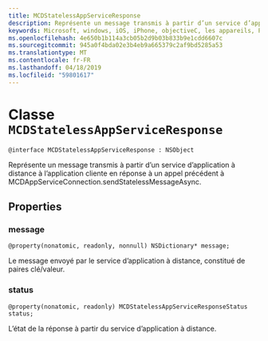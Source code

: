 ```yaml
---
title: MCDStatelessAppServiceResponse
description: Représente un message transmis à partir d’un service d’application à distance à l’application cliente en réponse à un appel précédent à MCDAppServiceConnection.sendStatelessMessageAsync.
keywords: Microsoft, windows, iOS, iPhone, objectiveC, les appareils, Project Rome connectés
ms.openlocfilehash: 4e650b1b114a3cb05b2d9b03b833b9e1cdd6607c
ms.sourcegitcommit: 945a0f4bda02e3b4eb9a665379c2af9bd5285a53
ms.translationtype: MT
ms.contentlocale: fr-FR
ms.lasthandoff: 04/18/2019
ms.locfileid: "59801617"
---
```

# <a name="class-mcdstatelessappserviceresponse"></a>Classe `MCDStatelessAppServiceResponse` 

```
@interface MCDStatelessAppServiceResponse : NSObject
```  

Représente un message transmis à partir d’un service d’application à distance à l’application cliente en réponse à un appel précédent à MCDAppServiceConnection.sendStatelessMessageAsync.


## <a name="properties"></a>Properties

### <a name="message"></a>message
`@property(nonatomic, readonly, nonnull) NSDictionary* message;`

Le message envoyé par le service d’application à distance, constitué de paires clé/valeur.

### <a name="status"></a>status
`@property(nonatomic, readonly) MCDStatelessAppServiceResponseStatus status;`

L’état de la réponse à partir du service d’application à distance.

